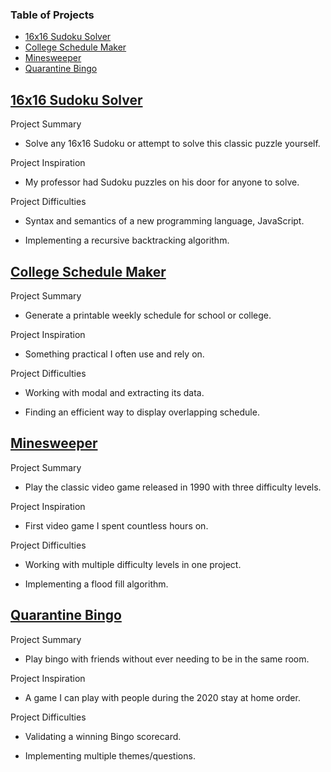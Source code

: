 ### Table of Projects
- [16x16 Sudoku Solver](https://steven-phun.github.io/Steven-Phun/16x16-Sudoku-Solver)
- [College Schedule Maker](https://steven-phun.github.io/Steven-Phun/College-Schedule-Maker)
- [Minesweeper](https://steven-phun.github.io/Steven-Phun/Minesweeper)
- [Quarantine Bingo](https://steven-phun.github.io/Steven-Phun/Quarantine-Bingo)

## [16x16 Sudoku Solver](https://steven-phun.github.io/Steven-Phun/16x16-Sudoku-Solver)

Project Summary

- Solve any 16x16 Sudoku or attempt to solve this classic puzzle yourself.

Project Inspiration 

- My professor had Sudoku puzzles on his door for anyone to solve.

Project Difficulties

- Syntax and semantics of a new programming language, JavaScript.

- Implementing a recursive backtracking algorithm.

## [College Schedule Maker](https://steven-phun.github.io/Steven-Phun/College-Schedule-Maker)

Project Summary

- Generate a printable weekly schedule for school or college. 

Project Inspiration 

- Something practical I often use and rely on.

Project Difficulties

- Working with modal and extracting its data. 

- Finding an efficient way to display overlapping schedule.

## [Minesweeper](https://steven-phun.github.io/Steven-Phun/Minesweeper)

Project Summary

- Play the classic video game released in 1990 with three difficulty levels.

Project Inspiration 

- First video game I spent countless hours on.

Project Difficulties

- Working with multiple difficulty levels in one project.

- Implementing a flood fill algorithm.

## [Quarantine Bingo](https://steven-phun.github.io/Steven-Phun/Quarantine-Bingo)

Project Summary

- Play bingo with friends without ever needing to be in the same room.

Project Inspiration 

- A game I can play with people during the 2020 stay at home order. 

Project Difficulties

- Validating a winning Bingo scorecard.

- Implementing multiple themes/questions. 
